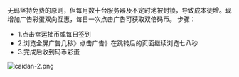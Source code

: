 无码坚持免费的原则，但每月数十台服务器及不定时地被封锁，导致成本徒增。现增加广告彩蛋双向互惠，每日一次点击广告可获取双倍码币。
步骤：
* 1.点击幸运抽币或每日签到
* 2.浏览全屏广告几秒》点击广告》在跳转后的页面继续浏览七八秒
* 3.完成后收到码币彩蛋

![caidan-2.png](https://i.loli.net/2018/08/16/5b7568696d53f.png)
